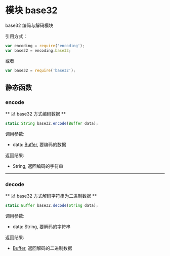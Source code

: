 # 模块 base32
base32 编码与解码模块

引用方式：
```JavaScript
var encoding = require('encoding');
var base32 = encoding.base32;
```
或者
```JavaScript
var base32 = require('base32');
```

## 静态函数
        
### encode
** 以 base32 方式编码数据 **
```JavaScript
static String base32.encode(Buffer data);
```

调用参数:
* data: [Buffer](../../object/ifs/Buffer.md), 要编码的数据

返回结果:
* String, 返回编码的字符串

--------------------------
### decode
** 以 base32 方式解码字符串为二进制数据 **
```JavaScript
static Buffer base32.decode(String data);
```

调用参数:
* data: String, 要解码的字符串

返回结果:
* [Buffer](../../object/ifs/Buffer.md), 返回解码的二进制数据

